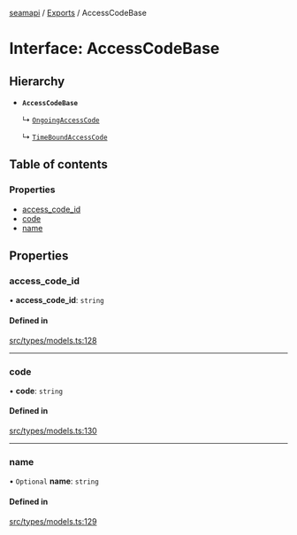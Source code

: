 [seamapi](../README.md) / [Exports](../modules.md) / AccessCodeBase

# Interface: AccessCodeBase

## Hierarchy

- **`AccessCodeBase`**

  ↳ [`OngoingAccessCode`](OngoingAccessCode.md)

  ↳ [`TimeBoundAccessCode`](TimeBoundAccessCode.md)

## Table of contents

### Properties

- [access\_code\_id](AccessCodeBase.md#access_code_id)
- [code](AccessCodeBase.md#code)
- [name](AccessCodeBase.md#name)

## Properties

### access\_code\_id

• **access\_code\_id**: `string`

#### Defined in

[src/types/models.ts:128](https://github.com/seamapi/seamapi-javascript/blob/main/src/types/models.ts#L128)

___

### code

• **code**: `string`

#### Defined in

[src/types/models.ts:130](https://github.com/seamapi/seamapi-javascript/blob/main/src/types/models.ts#L130)

___

### name

• `Optional` **name**: `string`

#### Defined in

[src/types/models.ts:129](https://github.com/seamapi/seamapi-javascript/blob/main/src/types/models.ts#L129)
